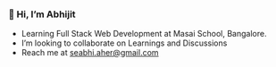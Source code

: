 ### 👋 Hi, I’m Abhijit
- Learning Full Stack Web Development at Masai School, Bangalore. 
- I’m looking to collaborate on Learnings and Discussions
- Reach me at seabhi.aher@gmail.com

<!---
AbhijitAher/AbhijitAher is a ✨ special ✨ repository because its `README.md` (this file) appears on your GitHub profile.
You can click the Preview link to take a look at your changes.
--->
